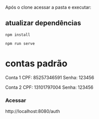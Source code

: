 Após o clone acessar a pasta e executar:

## atualizar dependências
```
npm install

npm run serve
```
# contas padrão

Conta 1
  CPF: 85257346591
  Senha: 123456
  
Conta 2
  CPF: 13101797004
  Senha: 123456


### Acessar
http://localhost:8080/auth
